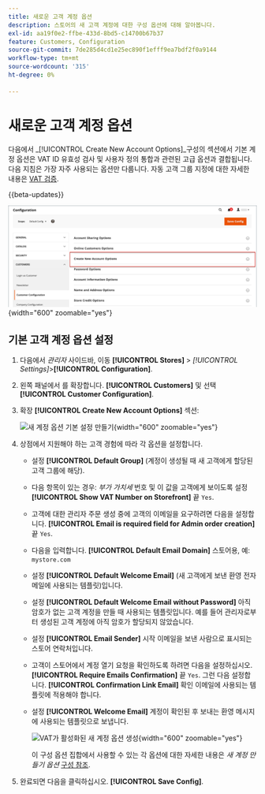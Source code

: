 ```yaml
---
title: 새로운 고객 계정 옵션
description: 스토어의 새 고객 계정에 대한 구성 옵션에 대해 알아봅니다.
exl-id: aa19f0e2-ffbe-433d-8bd5-c14700b67b37
feature: Customers, Configuration
source-git-commit: 7de285d4cd1e25ec890f1efff9ea7bdf2f0a9144
workflow-type: tm+mt
source-wordcount: '315'
ht-degree: 0%

---
```


# 새로운 고객 계정 옵션

다음에서 _[!UICONTROL Create New Account Options]_구성의 섹션에서 기본 계정 옵션은 VAT ID 유효성 검사 및 사용자 정의 통합과 관련된 고급 옵션과 결합됩니다. 다음 지침은 가장 자주 사용되는 옵션만 다룹니다. 자동 고객 그룹 지정에 대한 자세한 내용은 [VAT 검증](../stores-purchase/vat.md).

{{beta-updates}}

![새 계정 만들기 옵션](assets/customer-configuration-create-new-account-options.png){width="600" zoomable="yes"}

## 기본 고객 계정 옵션 설정

1. 다음에서 _관리자_ 사이드바, 이동 **[!UICONTROL Stores]** > _[!UICONTROL Settings]_>**[!UICONTROL Configuration]**.

1. 왼쪽 패널에서 를 확장합니다. **[!UICONTROL Customers]** 및 선택 **[!UICONTROL Customer Configuration]**.

1. 확장 **[!UICONTROL Create New Account Options]** 섹션:

   ![새 계정 옵션 기본 설정 만들기](../configuration-reference/customers/assets/customer-configuration-create-new-account-options.png){width="600" zoomable="yes"}

1. 상점에서 지원해야 하는 고객 경험에 따라 각 옵션을 설정합니다.

   - 설정 **[!UICONTROL Default Group]** (계정이 생성될 때 새 고객에게 할당된 고객 그룹에 해당).

   - 다음 항목이 있는 경우: _부가 가치세_ 번호 및 이 값을 고객에게 보이도록 설정 **[!UICONTROL Show VAT Number on Storefront]** 끝 `Yes`.

   - 고객에 대한 관리자 주문 생성 중에 고객의 이메일을 요구하려면 다음을 설정합니다. **[!UICONTROL Email is required field for Admin order creation]** 끝 `Yes`.

   - 다음을 입력합니다. **[!UICONTROL Default Email Domain]** 스토어용, 예: `mystore.com`

   - 설정 **[!UICONTROL Default Welcome Email]** (새 고객에게 보낸 환영 전자 메일에 사용되는 템플릿)입니다.

   - 설정 **[!UICONTROL Default Welcome Email without Password]** 아직 암호가 없는 고객 계정을 만들 때 사용되는 템플릿입니다. 예를 들어 관리자로부터 생성된 고객 계정에 아직 암호가 할당되지 않았습니다.

   - 설정 **[!UICONTROL Email Sender]** 시작 이메일을 보낸 사람으로 표시되는 스토어 연락처입니다.

   - 고객이 스토어에서 계정 열기 요청을 확인하도록 하려면 다음을 설정하십시오. **[!UICONTROL Require Emails Confirmation]** 끝 `Yes`. 그런 다음 설정합니다. **[!UICONTROL Confirmation Link Email]** 확인 이메일에 사용되는 템플릿에 적용해야 합니다.

   - 설정 **[!UICONTROL Welcome Email]** 계정이 확인된 후 보내는 환영 메시지에 사용되는 템플릿으로 보냅니다.

     ![VAT가 활성화된 새 계정 옵션 생성](../configuration-reference/customers/assets/customer-configuration-create-new-account-options-vat.png){width="600" zoomable="yes"}

     이 구성 옵션 집합에서 사용할 수 있는 각 옵션에 대한 자세한 내용은 _새 계정 만들기 옵션_ [구성 참조](../configuration-reference/customers/customer-configuration.md).

1. 완료되면 다음을 클릭하십시오. **[!UICONTROL Save Config]**.
